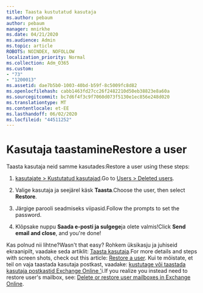 ```yaml
---
title: Taasta kustutatud kasutaja
ms.author: pebaum
author: pebaum
manager: mnirkhe
ms.date: 04/21/2020
ms.audience: Admin
ms.topic: article
ROBOTS: NOINDEX, NOFOLLOW
localization_priority: Normal
ms.collection: Adm_O365
ms.custom:
- "73"
- "1200013"
ms.assetid: dae7b5b0-1003-40bd-b59f-8c5009fc8d82
ms.openlocfilehash: cabb1463fd27cc26f2482210d50eb38823e8a60a
ms.sourcegitcommit: bc7d6f4f3c9f7060d073f5130e1ec856e248d020
ms.translationtype: MT
ms.contentlocale: et-EE
ms.lasthandoff: 06/02/2020
ms.locfileid: "44511252"
---
```

# <a name="restore-a-user"></a><span data-ttu-id="a1f3e-102">Kasutaja taastamine</span><span class="sxs-lookup"><span data-stu-id="a1f3e-102">Restore a user</span></span>

<span data-ttu-id="a1f3e-103">Taasta kasutaja neid samme kasutades:</span><span class="sxs-lookup"><span data-stu-id="a1f3e-103">Restore a user using these steps:</span></span>
  
1. <span data-ttu-id="a1f3e-104">[kasutajate \> Kustutatud kasutajad](https://admin.microsoft.com/adminportal/home#/deletedusers).</span><span class="sxs-lookup"><span data-stu-id="a1f3e-104">Go to [Users \> Deleted users](https://admin.microsoft.com/adminportal/home#/deletedusers).</span></span>

2. <span data-ttu-id="a1f3e-105">Valige kasutaja ja seejärel käsk **Taasta**.</span><span class="sxs-lookup"><span data-stu-id="a1f3e-105">Choose the user, then select **Restore**.</span></span>

3. <span data-ttu-id="a1f3e-106">Järgige parooli seadmiseks viipasid.</span><span class="sxs-lookup"><span data-stu-id="a1f3e-106">Follow the prompts to set the password.</span></span>

4. <span data-ttu-id="a1f3e-107">Klõpsake nuppu **Saada e-posti ja sulgege**ja olete valmis!</span><span class="sxs-lookup"><span data-stu-id="a1f3e-107">Click **Send email and close**, and you're done!</span></span>

<span data-ttu-id="a1f3e-108">Kas polnud nii lihtne?</span><span class="sxs-lookup"><span data-stu-id="a1f3e-108">Wasn't that easy?</span></span> <span data-ttu-id="a1f3e-109">Rohkem üksikasju ja juhiseid ekraanipilt, vaadake seda artiklit: [Taasta kasutaja](https://docs.microsoft.com/microsoft-365/admin/add-users/restore-user).</span><span class="sxs-lookup"><span data-stu-id="a1f3e-109">For more details and steps with screen shots, check out this article: [Restore a user](https://docs.microsoft.com/microsoft-365/admin/add-users/restore-user).</span></span> <span data-ttu-id="a1f3e-110">Kui te mõistate, et teil on vaja taastada kasutaja postkast, vaadake: [kustutage või taastada kasutaja postkastid Exchange Online '](https://docs.microsoft.com/exchange/recipients-in-exchange-online/delete-or-restore-mailboxes)i.</span><span class="sxs-lookup"><span data-stu-id="a1f3e-110">If you realize you instead need to restore user's mailbox, see: [Delete or restore user mailboxes in Exchange Online](https://docs.microsoft.com/exchange/recipients-in-exchange-online/delete-or-restore-mailboxes).</span></span>